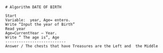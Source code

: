     # Algorithm DATE OF BIRTH

    Start
    Variable:  year, Age= entero.
    Write “Input the year of Birth”
    Read year	
    Age=CurrentYear – Year.
    Write “ The age is”, Age
    ---------------------------
    Answer / The chests that have Treasures are the Left and  the Middle
